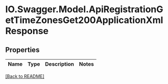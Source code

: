 # IO.Swagger.Model.ApiRegistrationGetTimeZonesGet200ApplicationXmlResponse
## Properties

Name | Type | Description | Notes
------------ | ------------- | ------------- | -------------

 [[Back to README]](../README.md)

